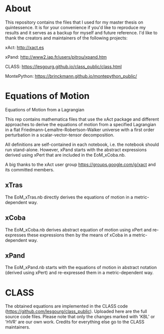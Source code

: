 # About
This repository contains the files that I used for my master thesis on quintessence. It is for your convenience if you'd like to reproduce my results and it serves as a backup for myself and future reference. I'd like to thank the creators and maintainers of the following projects:

xAct: http://xact.es

xPand: http://www2.iap.fr/users/pitrou/xpand.htm

CLASS: https://lesgourg.github.io/class_public/class.html

MontePython: https://brinckmann.github.io/montepython_public/


# Equations of Motion
Equations of Motion from a Lagrangian

This rep contains mathematica files that use the xAct package and different approaches to derive the equations of motion from a specified Lagrangian in a flat Friedmann-Lemaître-Robertson-Walker universe with a first order perturbation in a scalar-vector-tensor decomposition.

All definitions are self-contained in each notebook, i.e. the notebook should run stand-alone. However, xPand starts with the abstract expressions derived using xPert that are included in the EoM_xCoba.nb.

A big thanks to the xAct user group https://groups.google.com/g/xact and its committed members.

## xTras
The EoM_xTras.nb directly derives the equations of motion in a metric-dependent way.

## xCoba
The EoM_xCoba.nb derives abstract equation of motion using xPert and re-expresses these expressions then by the means of xCoba in a metric-dependent way.

## xPand
The EoM_xPand.nb starts with the equations of motion in abstract notation (derived using xPert) and re-expressed them in a metric-dependent way.

# CLASS
The obtained equations are implemented in the CLASS code (https://github.com/lesgourg/class_public). Uploaded here are the full source code files. Please note that only the changes marked with 'KBL' or 'HVR' are our own work. Credits for everything else go to the CLASS maintainers.
